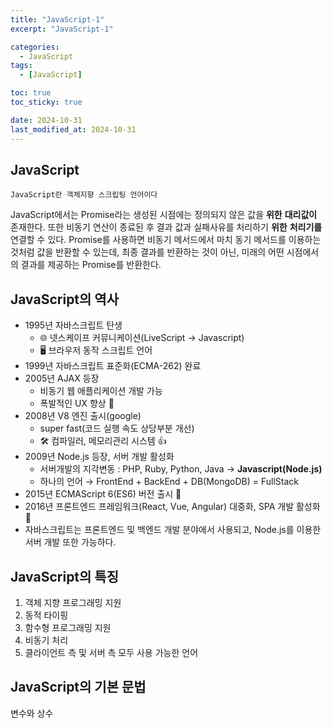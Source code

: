 ```yaml
---
title: "JavaScript-1"
excerpt: "JavaScript-1"

categories:
  - JavaScript
tags:
  - [JavaScript]

toc: true
toc_sticky: true

date: 2024-10-31
last_modified_at: 2024-10-31
---
```


## JavaScript

    JavaScript란 객체지향 스크립팅 언어이다

JavaScript에서는 Promise라는 생성된 시점에는 정의되지 않은 값을 **위한** **대리값이** 존재한다.
또한 비동기 연산이 종료된 후 결과 값과 실패사유를 처리하기 **위한** **처리기를** 연결할 수 있다.
Promise를 사용하면 비동기 메서드에서 마치 동기 메서드를 이용하는 것처럼 값을 반환할 수 있는데, 최종 결과를 반환하는 것이 아닌, 미래의 어떤 시점에서의 결과를 제공하는 Promise를 반환한다.

## JavaScript의 역사

- 1995년 자바스크립트 탄생
  - 🌐 넷스케이프 커뮤니케이션(LiveScript → Javascript)
  - 🖥️ 브라우저 동작 스크립트 언어
- 1999년 자바스크립트 표준화(ECMA-262) 완료
- 2005년 AJAX 등장
  - 비동기 웹 애플리케이션 개발 가능
  - 폭발적인 UX 향상 🚀
- 2008년 V8 엔진 출시(google)
  - super fast(코드 실행 속도 상당부분 개선)
  - 🛠️ 컴파일러, 메모리관리 시스템 👍
- 2009년 Node.js 등장, 서버 개발 활성화
  - 서버개발의 지각변동 : PHP, Ruby, Python, Java → **Javascript(Node.js)**
  - 하나의 언어 → FrontEnd + BackEnd + DB(MongoDB) = FullStack
- 2015년 ECMAScript 6(ES6) 버전 출시 🚀
- 2016년 프론트엔드 프레임워크(React, Vue, Angular) 대중화, SPA 개발 활성화 🌟
- 자바스크립트는 프론트엔드 및 백엔드 개발 분야에서 사용되고, Node.js를 이용한 서버 개발 또한 가능하다.

## JavaScript의 특징

1. 객체 지향 프로그래밍 지원
2. 동적 타이핑
3. 함수형 프로그래밍 지원
4. 비동기 처리
5. 클라이언트 측 및 서버 측 모두 사용 가능한 언어

## JavaScript의 기본 문법

변수와 상수
